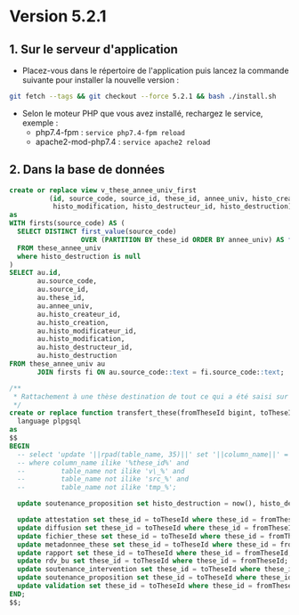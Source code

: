 # Version 5.2.1

## 1. Sur le serveur d'application

- Placez-vous dans le répertoire de l'application puis lancez la commande suivante
  pour installer la nouvelle version :

```bash
git fetch --tags && git checkout --force 5.2.1 && bash ./install.sh
```

- Selon le moteur PHP que vous avez installé, rechargez le service, exemple :
    - php7.4-fpm         : `service php7.4-fpm reload`
    - apache2-mod-php7.4 : `service apache2 reload`


## 2. Dans la base de données

```sql
create or replace view v_these_annee_univ_first
          (id, source_code, source_id, these_id, annee_univ, histo_createur_id, histo_creation, histo_modificateur_id,
           histo_modification, histo_destructeur_id, histo_destruction)
as
WITH firsts(source_code) AS (
  SELECT DISTINCT first_value(source_code)
                  OVER (PARTITION BY these_id ORDER BY annee_univ) AS first_value
  FROM these_annee_univ
  where histo_destruction is null
)
SELECT au.id,
       au.source_code,
       au.source_id,
       au.these_id,
       au.annee_univ,
       au.histo_createur_id,
       au.histo_creation,
       au.histo_modificateur_id,
       au.histo_modification,
       au.histo_destructeur_id,
       au.histo_destruction
FROM these_annee_univ au
       JOIN firsts fi ON au.source_code::text = fi.source_code::text;

/**
 * Rattachement à une thèse destination de tout ce qui a été saisi sur une thèse source.
 */
create or replace function transfert_these(fromTheseId bigint, toTheseId bigint) returns void
  language plpgsql
as
$$
BEGIN
  -- select 'update '||rpad(table_name, 35)||' set '||column_name||' = toTheseId where '||column_name||' = fromTheseId ;' from information_schema.columns
  -- where column_name ilike '%these_id%' and
  --         table_name not ilike 'v\_%' and
  --         table_name not ilike 'src_%' and
  --         table_name not ilike 'tmp_%';

  update soutenance_proposition set histo_destruction = now(), histo_destructeur_id = 1 where these_id = toTheseId;

  update attestation set these_id = toTheseId where these_id = fromTheseId;
  update diffusion set these_id = toTheseId where these_id = fromTheseId;
  update fichier_these set these_id = toTheseId where these_id = fromTheseId;
  update metadonnee_these set these_id = toTheseId where these_id = fromTheseId;
  update rapport set these_id = toTheseId where these_id = fromTheseId;
  update rdv_bu set these_id = toTheseId where these_id = fromTheseId;
  update soutenance_intervention set these_id = toTheseId where these_id = fromTheseId;
  update soutenance_proposition set these_id = toTheseId where these_id = fromTheseId;
  update validation set these_id = toTheseId where these_id = fromTheseId;
END;
$$;
```
